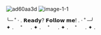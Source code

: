 ![ad60aa3d](https://github.com/OceansBlessing/OceansBlessing/assets/173688831/238b9f2e-69ad-4e76-a0ce-e5e7ace5f28e) ![image-1-1](https://github.com/OceansBlessing/OceansBlessing/assets/173688831/cba3224c-b656-4977-bc01-81f5aeb60823)


╰─ ˚ · . 𝗥𝗲𝗮𝗱𝘆? 𝗙𝗼𝗹𝗹𝗼𝘄 𝗺𝗲! . · ˚ ─╯   
   ✦ . 　⁺ 　 . ✦ . 　⁺ 　 . ✦ . 　⁺ 　 . ✦ .